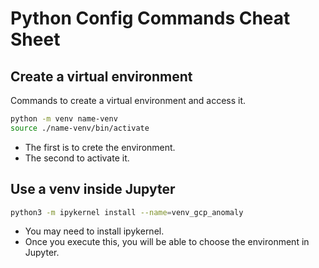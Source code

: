 # Python Config Commands Cheat Sheet

## Create a virtual environment
Commands to create a virtual environment and access it.

```bash
python -m venv name-venv
source ./name-venv/bin/activate
```

- The first is to crete the environment.
- The second to activate it.

## Use a venv inside Jupyter


```bash
python3 -m ipykernel install --name=venv_gcp_anomaly
```

- You may need to install ipykernel.
- Once you execute this, you will be able to choose the environment in Jupyter.

